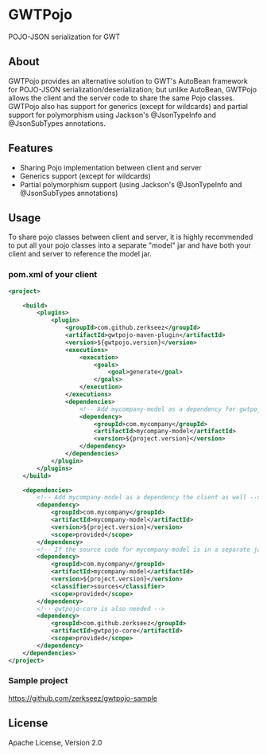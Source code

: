 # GWTPojo
POJO-JSON serialization for GWT

## About
GWTPojo provides an alternative solution to GWT's AutoBean framework for POJO-JSON serialization/deserialization; but
unlike AutoBean, GWTPojo allows the client and the server code to share the same Pojo classes. GWTPojo also has support
for generics (except for wildcards) and partial support for polymorphism using Jackson's @JsonTypeInfo and @JsonSubTypes annotations.

## Features
* Sharing Pojo implementation between client and server
* Generics support (except for wildcards)
* Partial polymorphism support (using Jackson's @JsonTypeInfo and @JsonSubTypes annotations)

## Usage
To share pojo classes between client and server, it is highly recommended to put all your pojo classes into a separate
"model" jar and have both your client and server to reference the model jar.

### pom.xml of your client
```xml
<project>

    <build>
        <plugins>
            <plugin>
                <groupId>com.github.zerkseez</groupId>
                <artifactId>gwtpojo-maven-plugin</artifactId>
                <version>${gwtpojo.version}</version>
                <executions>
                    <execution>
                        <goals>
                            <goal>generate</goal>
                        </goals>
                    </execution>
                </executions>
                <dependencies>
                    <!-- Add mycompany-model as a dependency for gwtpojo-maven-plugin -->
                    <dependency>
                        <groupId>com.mycompany</groupId>
                        <artifactId>mycompany-model</artifactId>
                        <version>${project.version}</version>
                    </dependency>
                </dependencies>
            </plugin>
        </plugins>
    </build>

    <dependencies>
        <!-- Add mycompany-model as a dependency the client as well -->
        <dependency>
            <groupId>com.mycompany</groupId>
            <artifactId>mycompany-model</artifactId>
            <version>${project.version}</version>
            <scope>provided</scope>
        </dependency>
        <!-- If the source code for mycompany-model is in a separate jar, include it as well -->
        <dependency>
            <groupId>com.mycompany</groupId>
            <artifactId>mycompany-model</artifactId>
            <version>${project.version}</version>
            <classifier>sources</classifier>
            <scope>provided</scope>
        </dependency>
        <!-- gwtpojo-core is also needed -->
        <dependency>
            <groupId>com.github.zerkseez</groupId>
            <artifactId>gwtpojo-core</artifactId>
            <scope>provided</scope>
        </dependency>
    </dependencies>
</project>
```

### Sample project
https://github.com/zerkseez/gwtpojo-sample

## License
Apache License, Version 2.0
